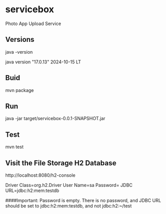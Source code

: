 # servicebox
Photo App Upload Service


## Versions 
java -version

java version "17.0.13" 2024-10-15 LT

## Buid

mvn package 

## Run

java -jar target/servicebox-0.0.1-SNAPSHOT.jar


## Test

mvn test

## Visit the File Storage H2 Database

http://localhost:8080/h2-console

Driver Class=org.h2.Driver
User Name=sa
Password=
JDBC URL=jdbc:h2:mem:testdb

####Important:
Password is empty. There is no password, and JDBC URL should be set to jdbc:h2:mem:testdb, and not jdbc:h2:~/test


 
